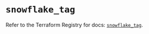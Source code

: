# `snowflake_tag`

Refer to the Terraform Registry for docs: [`snowflake_tag`](https://registry.terraform.io/providers/snowflakedb/snowflake/2.1.0/docs/resources/tag).
